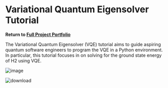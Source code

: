 # Variational Quantum Eigensolver Tutorial

<b> Return to [Full Project Portfolio](https://github.com/jamessaslow/portfolio) </b>

The Variational Quantum Eigensolver (VQE) tutorial aims to guide aspiring quantum software engineers to program the VQE in a Python environment. In particular, this tutorial focuses in on solving for the ground state energy of H2 using VQE.


![image](https://github.com/user-attachments/assets/e897a50f-9fa7-4c3c-b509-7d13f36f0ed4)


![download](https://github.com/user-attachments/assets/f9f7a202-5301-47e8-826a-be45a9f3ab9e)
